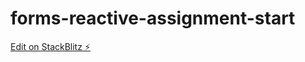 # forms-reactive-assignment-start

[Edit on StackBlitz ⚡️](https://stackblitz.com/edit/forms-reactive-assignment-start)